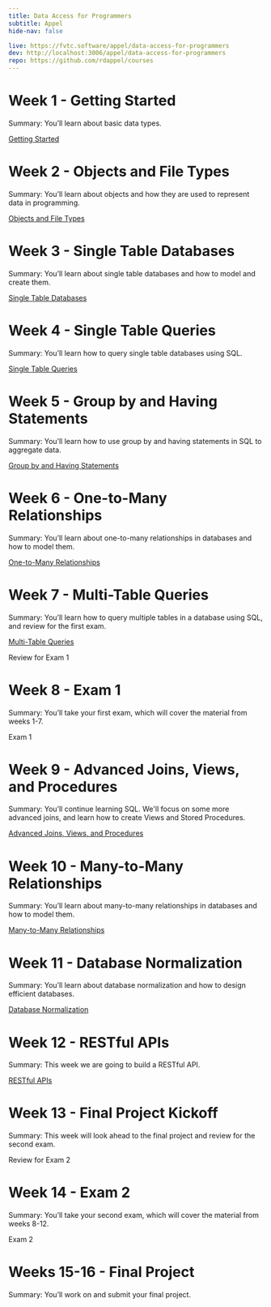 ```yaml
---
title: Data Access for Programmers
subtitle: Appel
hide-nav: false

live: https://fvtc.software/appel/data-access-for-programmers
dev: http://localhost:3006/appel/data-access-for-programmers
repo: https://github.com/rdappel/courses
---
```


# Week 1 - Getting Started

Summary: You’ll learn about basic data types.

[Getting Started](data-access-for-programmers/getting-started)

# Week 2 - Objects and File Types

Summary: You’ll learn about objects and how they are used to represent data in programming.

[Objects and File Types](data-access-for-programmers/objects-and-file-types)

# Week 3 - Single Table Databases

Summary: You’ll learn about single table databases and how to model and create them.

[Single Table Databases](data-access-for-programmers/single-table-databases)

# Week 4 - Single Table Queries

Summary: You’ll learn how to query single table databases using SQL.

[Single Table Queries](data-access-for-programmers/single-table-queries)

# Week 5 - Group by and Having Statements

Summary: You’ll learn how to use group by and having statements in SQL to aggregate data.

[Group by and Having Statements](data-access-for-programmers/group-by-and-having-statements)

# Week 6 - One-to-Many Relationships

Summary: You’ll learn about one-to-many relationships in databases and how to model them.

[One-to-Many Relationships](data-access-for-programmers/one-to-many-relationships)

# Week 7 - Multi-Table Queries

Summary: You’ll learn how to query multiple tables in a database using SQL, and review for the first exam.

[Multi-Table Queries](data-access-for-programmers/multi-table-queries)

Review for Exam 1

# Week 8 - Exam 1

Summary: You’ll take your first exam, which will cover the material from weeks 1-7.

Exam 1

# Week 9 - Advanced Joins, Views, and Procedures

Summary: You’ll continue learning SQL. We'll focus on some more advanced joins, and learn how to create Views and Stored Procedures.

[Advanced Joins, Views, and Procedures](data-access-for-programmers/advanced-joins-views-and-procedures)

# Week 10 - Many-to-Many Relationships

Summary: You’ll learn about many-to-many relationships in databases and how to model them.

[Many-to-Many Relationships](data-access-for-programmers/many-to-many-relationships)

# Week 11 - Database Normalization

Summary: You’ll learn about database normalization and how to design efficient databases.

[Database Normalization](data-access-for-programmers/database-normalization)

# Week 12 - RESTful APIs

Summary: This week we are going to build a RESTful API.

[RESTful APIs](data-access-for-programmers/restful-apis)

# Week 13 - Final Project Kickoff

Summary: This week will look ahead to the final project and review for the second exam.

Review for Exam 2

# Week 14 - Exam 2

Summary: You’ll take your second exam, which will cover the material from weeks 8-12.

Exam 2

# Weeks 15-16 - Final Project

Summary: You’ll work on and submit your final project.


